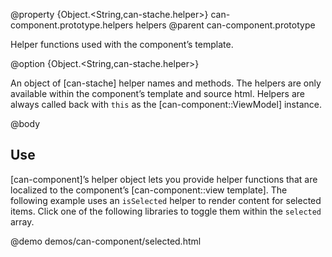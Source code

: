 @property {Object.<String,can-stache.helper>} can-component.prototype.helpers helpers
@parent can-component.prototype

Helper functions used with the component’s template.

@option {Object.<String,can-stache.helper>}

An object of [can-stache] helper names and methods. The helpers are only
available within the component’s template and source html. Helpers
are always called back with `this` as the [can-component::ViewModel] instance.

@body

## Use

[can-component]’s helper object lets you provide helper functions that are localized to
the component’s [can-component::view template].  The following example
uses an `isSelected` helper to render content for selected items. Click
one of the following libraries to toggle them within the `selected` array.

@demo demos/can-component/selected.html
